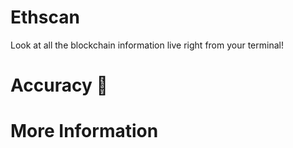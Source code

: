 # Ethscan 

Look at all the blockchain information live right from your terminal! 


# Accuracy 🎯


# More Information
